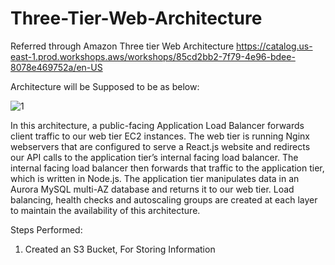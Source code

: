 # Three-Tier-Web-Architecture

Referred through Amazon Three tier Web Architecture https://catalog.us-east-1.prod.workshops.aws/workshops/85cd2bb2-7f79-4e96-bdee-8078e469752a/en-US


Architecture will be Supposed to be as below:

![1](https://github.com/thatsyuviii/Three-Tier-Web-Architecture/assets/84862056/050d7bdf-8766-4da2-8307-623398cb0442)

In this architecture, a public-facing Application Load Balancer forwards client traffic to our web tier EC2 instances. The web tier is running Nginx webservers that are configured to serve a React.js website
and redirects our API calls to the application tier’s internal facing load balancer. The internal facing load balancer then forwards that traffic to the application tier, which is written in Node.js. 
The application tier manipulates data in an Aurora MySQL multi-AZ database and returns it to our web tier. Load balancing, health checks and autoscaling groups are created at each layer to maintain the availability of this architecture.

Steps Performed:

1. Created an S3 Bucket, For Storing Information
